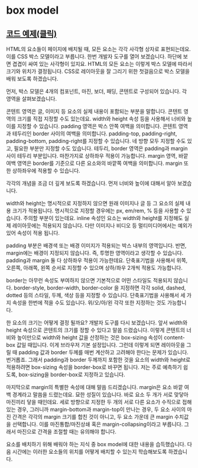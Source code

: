 # box model

## [코드 예제(클릭)](https://codepen.io/tinystone/pen/moadbm)

HTML의 요소들이 페이지에 배치될 때, 모든 요소는 각각 사각형 상자로 표현되는데요. 이를 CSS 박스 모델이라고 부릅니다. 한번 개발자 도구를 열어 보겠습니다. 하단에 보면 겹겹이 싸여 있는 사각형이 있지요. HTML의 모든 요소는 이렇게 박스 모델에 따라서 크기와 위치가 결정됩니다. CSS로 레이아웃을 잘 그리기 위한 첫걸음으로 박스 모델을 배워 보도록 하겠습니다.

먼저, 박스 모델은 4개의 컴포넌트, 마진, 보더, 패딩, 콘텐트로 구성되어 있습니다. 각 영역을 살펴보겠습니다.

콘텐트 영역은 글, 이미지 등 요소의 실제 내용이 포함되는 부분을 말합니다. 콘텐트 영역의 크기를 직접 지정할 수도 있는데요. width와 height 속성 등을 사용해서 너비와 높이를 지정할 수 있습니다. padding 영역은 박스 안쪽 여백을 의미합니다. 콘텐트 영역과 테두리인 border 사이의 여백을 의미합니다. padding-top, padding-right, padding-bottom, padding-right를 지정할 수 있습니다. 네 방향 모두 지정할 수도 있고, 필요한 부분만 지정할 수도 있습니다. 테두리, border 영역은 padding과 margin 사이 테두리 부분입니다. 마찬가지로 상하좌우 적용이 가능합니다. margin 영역, 바깥 여백 영역은 border를 기준으로 다른 요소와의 바깥쪽 여백을 의미합니다. margin 또한 상하좌우에 적용할 수 있습니다.

각각의 개념을 조금 더 깊게 보도록 하겠습니다. 먼저 너비와 높이에 대해서 알아 보겠습니다.

width와 height는 명시적으로 지정하지 않으면 원래 이미지나 글 등 그 요소의 실제 내용 크기가 적용됩니다. 명시적으로 지정할 경우에는 px, em/rem, % 등을 사용할 수 있습니다. 주의할 부분이 있는데요. inline 속성인 요소는 width와 height를 지정해도 실제 레이아웃에는 적용되지 않습니다. 다만 이미지나 비디오 등 멀티미디어에서는 예외가 있어 속성이 적용 됩니다.

padding 부분은 배경색 또는 배경 이미지가 적용되는 박스 내부의 영역입니다. 반면, margin에는 배경이 지정되지 않습니다. 즉, 투명한 영역이라고 생각할 수 있습니다. padding과 margin 둘 다 상하좌우 적용이 가능한데요. 단축표기법을 사용해서 위쪽, 오른쪽, 아래쪽, 왼쪽 순서로 지정할 수 있으며 상하/좌우 2개씩 적용도 가능합니다.

border는 아무런 속성도 부여하지 않으면 기본적으로 어떤 스타일도 적용되지 않습니다. border-style, border-width, border-color 을 지정하면 각각 solid, dashed, dotted 등의 스타일, 두께, 색상 등을 지정할 수 있습니다. 단축표기법을 사용해서 세 가지 속성을 한번에 적을 수도 있습니다. 위/오/아/왼 각각 또한 지정하는 것도 가능합니다.

한 요소의 크기는 어떻게 결정 될까요? 개발자 도구를 다시 보겠습니다. 앞서 width와 height 속성으로 콘텐트의 크기를 정할 수 있다고 말씀 드렸습니다. 이렇게 콘텐트의 너비와 높이만으로 width와 height 값을 산정하는 것은 box-sizing 속성이 content-box 값일 때입니다. 이게 브라우저 기본 설정입니다. 그런데 이렇게 되면 레이아웃을 그릴 때 padding 값과 border 두께를 매번 계산하고 고려해야 한다는 문제가 있습니다. 번거롭죠. 그래서 padding과 border 두께까지 포함한 것을 요소의 width와 height로 적용하려면 box-sizing 속성을 border-box로 바꾸면 됩니다. 저는 주로 예측하기 쉽도록, box-sizing을 border-box로 지정하고 있습니다.

마지막으로 margin의 특별한 속성에 대해 말씀 드리겠습니다. margin은 요소 바깥 여백 경계라고 말씀을 드렸는데요. 묘한 성질이 있습니다. 바로 요소 두 개가 서로 맞닿아 마진끼리 닿을 때인데요. 세로 방향으로 지정한 두 개의 서로 다른 요소가 수직으로 접해있는 경우, 그러니까 margin-bottom과 margin-top이 만나는 경우, 두 요소 사이의 마진 간격은 각각의 margin 크기를 합친 것이 아니고, 두 요소 가운데 큰 margin 수치값을 선택합니다. 이를 마진통합/마진상쇄 혹은 margin-collapsing이라고 부릅니다. 그래서 마진으로 간격을 조절할 때는 유의해야 합니다.

요소를 배치하기 위해 배워야 하는 지식 중 box model에 대한 내용을 습득했습니다. 다음 시간에는 이러한 요소들의 위치를 어떻게 배치할 수 있는지 학습해보도록 하겠습니다.
